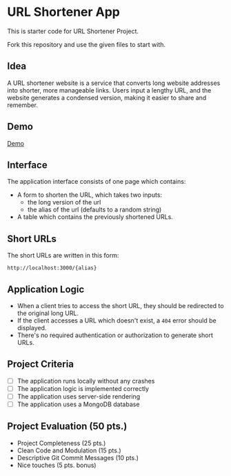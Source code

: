 # URL Shortener App

This is starter code for URL Shortener Project.

Fork this repository and use the given files to start with.

## Idea

A URL shortener website is a service that converts long website addresses into shorter, more manageable links. Users input a lengthy URL, and the website generates a condensed version, making it easier to share and remember.
## Demo
[Demo]: https://url-shortener-7eyn.onrender.com
[Demo][Demo]
## Interface

The application interface consists of one page which contains:

* A form to shorten the URL, which takes two inputs:
    - the long version of the url
    - the alias of the url (defaults to a random string)
* A table which contains the previously shortened URLs.

## Short URLs

The short URLs are written in this form:

```
http://localhost:3000/{alias}
```

## Application Logic

* When a client tries to access the short URL, they should be redirected to the original long URL.
* If the client accesses a URL which doesn't exist, a `404` error should be displayed.
* There's no required authentication or authorization to generate short URLs.

## Project Criteria

- [ ] The application runs locally without any crashes
- [ ] The application logic is implemented correctly
- [ ] The application uses server-side rendering
- [ ] The application uses a MongoDB database

## Project Evaluation (50 pts.)

* Project Completeness (25 pts.)
* Clean Code and Modulation (15 pts.)
* Descriptive Git Commit Messages (10 pts.)
* Nice touches (5 pts. bonus)

